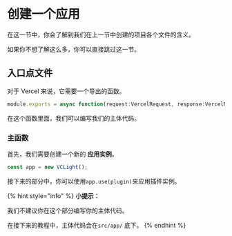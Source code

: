 # 创建一个应用

在这一节中，你会了解到我们在上一节中创建的项目各个文件的含义。

如果你不想了解这么多，你可以直接跳过这一节。

## 入口点文件

对于 Vercel 来说，它需要一个导出的函数。

```TypeScript
module.exports = async function(request:VercelRequest, response:VercelResponse) {};
```

在这个函数里面，我们可以编写我们的主体代码。

### 主函数

首先，我们需要创建一个新的 **应用实例**。

```TypeScript
const app = new VCLight();
```

接下来的部分中，你可以使用`app.use(plugin)`来应用插件实例。

{% hint style="info" %}
**小提示：** 

我们不建议你在这个部分编写你的主体代码。

在接下来的教程中，主体代码会在`src/app/` 底下。
{% endhint %}